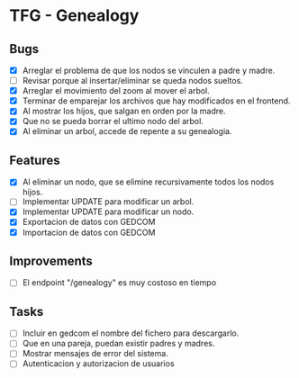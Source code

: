 # TFG - Genealogy

## Bugs

- [x] Arreglar el problema de que los nodos se vinculen a padre y madre.
- [ ] Revisar porque al insertar/eliminar se queda nodos sueltos.
- [x] Arreglar el movimiento del zoom al mover el arbol.
- [x] Terminar de emparejar los archivos que hay modificados en el frontend.
- [x] Al mostrar los hijos, que salgan en orden por la madre.
- [x] Que no se pueda borrar el ultimo nodo del arbol.
- [x] Al eliminar un arbol, accede de repente a su genealogia.

## Features

- [x] Al eliminar un nodo, que se elimine recursivamente todos los nodos hijos.
- [ ] Implementar UPDATE para modificar un arbol.
- [x] Implementar UPDATE para modificar un nodo.
- [x] Exportacion de datos con GEDCOM
- [x] Importacion de datos con GEDCOM

## Improvements

- [ ] El endpoint "/genealogy" es muy costoso en tiempo

## Tasks

- [ ] Incluir en gedcom el nombre del fichero para descargarlo.
- [ ] Que en una pareja, puedan existir padres y madres.
- [ ] Mostrar mensajes de error del sistema.
- [ ] Autenticacion y autorizacion de usuarios
